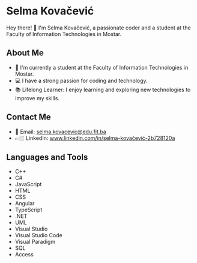 # Selma Kovačević

Hey there! 👋 I'm Selma Kovačević, a passionate coder and a student at the Faculty of Information Technologies in Mostar.

## About Me

- 🌱 I'm currently a student at the Faculty of Information Technologies in Mostar.
- 💻 I have a strong passion for coding and technology.
- 📚 Lifelong Learner: I enjoy learning and exploring new technologies to improve my skills.

## Contact Me

- 📧 Email: selma.kovacevic@edu.fit.ba
- 👉🏼 LinkedIn: www.linkedin.com/in/selma-kovačević-2b728120a

## Languages and Tools

- C++
- C#
- JavaScript
- HTML
- CSS
- Angular
- TypeScript
- .NET
- UML
- Visual Studio
- Visual Studio Code
- Visual Paradigm
- SQL
- Access

